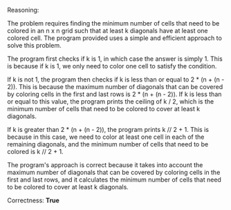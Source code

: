 Reasoning:

The problem requires finding the minimum number of cells that need to be colored in an n x n grid such that at least k diagonals have at least one colored cell. The program provided uses a simple and efficient approach to solve this problem.

The program first checks if k is 1, in which case the answer is simply 1. This is because if k is 1, we only need to color one cell to satisfy the condition.

If k is not 1, the program then checks if k is less than or equal to 2 * (n + (n - 2)). This is because the maximum number of diagonals that can be covered by coloring cells in the first and last rows is 2 * (n + (n - 2)). If k is less than or equal to this value, the program prints the ceiling of k / 2, which is the minimum number of cells that need to be colored to cover at least k diagonals.

If k is greater than 2 * (n + (n - 2)), the program prints k // 2 + 1. This is because in this case, we need to color at least one cell in each of the remaining diagonals, and the minimum number of cells that need to be colored is k // 2 + 1.

The program's approach is correct because it takes into account the maximum number of diagonals that can be covered by coloring cells in the first and last rows, and it calculates the minimum number of cells that need to be colored to cover at least k diagonals.

Correctness: **True**